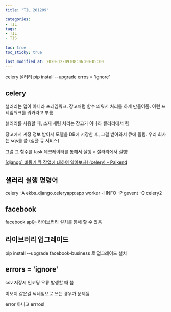 ```yaml
---
title: "TIL 201209"

categories:
- TIL
tags:
- TIL
- TIS

toc: true
toc_sticky: true

last_modified_at: 2020-12-09T08:06:00-05:00
---
```

celery 샐러리 pip install --upgrade erros = 'ignore'

## celery

샐러리는 앱이 아니라 프레임워크. 장고처럼 함수 띄워서 처리를 하게 만들어줌. 이런 프레임워크를 워커라고 부름

샐러리를 사용할 때, 소재 세팅 처리는 장고가 아니라 샐러리에서 됨

장고에서 계정 정보 받아서 모델을 DB에 저장한 후, 그걸 받아와서 큐에 올림. 우리 회사는 sqs를 씀 (심플 큐 서비스)

그럼 그 함수를 task 데코레이터를 통해서 실행 > 샐러리에서 실행!

[\[django\] 비동기 큐 작업에 대하여 알아보자! (celery) - Paikend](https://paikgyeong.tistory.com/17)

## 샐러리 실행 명령어

celery -A ekbs_django.celeryapp:app worker -l INFO -P gevent -Q celery2

## facebook 

facebook api는 라이브러리 설치를 통해 할 수 있음

## 라이브러리 업그레이드

pip install --upgrade facebook-business 로 업그레이드 설치

## errors = 'ignore'

csv 저장시 인코딩 오류 발생할 때 씀

이모지 같은걸 닉네임으로 쓰는 경우가 문제됨

error 아니고 errros!

